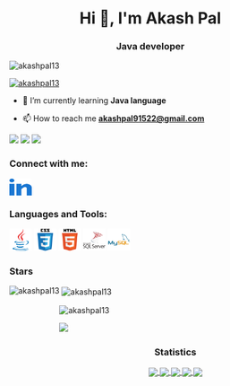 <h1 align="center">Hi 👋, I'm Akash Pal</h1>
<h3 align="center">Java developer</h3>
<p align="left"> <img src="https://komarev.com/ghpvc/?username=akashpal13&label=Profile%20views&color=0e75b6&style=flat" alt="akashpal13" /> </p>

<p align="left"> <a href="https://github.com/ryo-ma/github-profile-trophy"><img src="https://github-profile-trophy.vercel.app/?username=akashpal13&theme=default" alt="akashpal13" /></a> </p>

- 🌱 I’m currently learning **Java language**

- 📫 How to reach me **akashpal91522@gmail.com**

<div> <a href="https://www.linkedin.com/in/https://www.linkedin.com/in/akash-pal-67892a218" target="_blank"><img src="https://img.shields.io/badge/LinkedIn-0077B5?style=for-the-badge&logo=linkedin&logoColor=white" target="_blank"></a>
<a href="https://github.com/akashpal13" target="_blank"><img src="https://img.shields.io/badge/GitHub-100000?style=for-the-badge&logo=github&logoColor=white" target="_blank"></a>
<a href = "mailto:akashpal91522@gmail.com"><img src="https://img.shields.io/badge/-Gmail-%23333?style=for-the-badge&logo=gmail&logoColor=white" target="_blank"></a>
</div><h3 align="left">Connect with me:</h3>
<p align="left">
<a href="https://linkedin.com/in/https://www.linkedin.com/in/akash-pal-67892a218" target="blank"><img align="center" src="https://raw.githubusercontent.com/teamedwardforever/Readme-Generator/71f25dd8b98329b168142a6b782a107b75eab178/svg/Social/linked-in-alt.svg" alt="https://www.linkedin.com/in/akash-pal-67892a218" height="30" width="40" /></a></p>

<h3 align="left">Languages and Tools:</h3>
<p align="left">
<img src="https://raw.githubusercontent.com/teamedwardforever/Readme-Generator/71f25dd8b98329b168142a6b782a107b75eab178/svg/Skills/Languages/java-original.svg" alt="Java" width="40" height="40"/>
<img src="https://raw.githubusercontent.com/teamedwardforever/Readme-Generator/71f25dd8b98329b168142a6b782a107b75eab178/svg/Skills/Frontend/css3-original-wordmark.svg" alt="Css" width="40" height="40"/>
<img src="https://raw.githubusercontent.com/teamedwardforever/Readme-Generator/71f25dd8b98329b168142a6b782a107b75eab178/svg/Skills/Frontend/html5-original-wordmark.svg" alt="HTML" width="40" height="40"/>
<img src="https://raw.githubusercontent.com/teamedwardforever/Readme-Generator/71f25dd8b98329b168142a6b782a107b75eab178/svg/Skills/Database/microsoft-sql-server-logo.svg" alt="Microsoft Sql Server" width="40" height="40"/>
<img src="https://raw.githubusercontent.com/teamedwardforever/Readme-Generator/71f25dd8b98329b168142a6b782a107b75eab178/svg/Skills/Database/mysql-original-wordmark.svg" alt="Mysql" width="40" height="40"/>
</p>

<h3 align="left">Stars</h3>
<img align="left" height="180em" src="https://github-readme-stats.vercel.app/api/top-langs/?username=akashpal13&layout=compact&theme=" alt=akashpal13 />

<p>&nbsp;<img align="center" height="180em" src="https://github-readme-stats.vercel.app/api?username=akashpal13&show_icons=true&locale=en&theme=" alt="akashpal13" /></p>

<p><img align="center" height="180em" src="https://github-readme-streak-stats.herokuapp.com/?user=akashpal13&theme=" alt="akashpal13" /></p>

<img src="https://user-images.githubusercontent.com/73097560/115834477-dbab4500-a447-11eb-908a-139a6edaec5c.gif"><h3 align="center">Statistics</h3>
<div align="center">
<a href="https://github.com/akashpal13">
<img align="center" src="http://github-profile-summary-cards.vercel.app/api/cards/stats?username=akashpal13&theme=2077" height="180em" />
<img align="center" src="http://github-profile-summary-cards.vercel.app/api/cards/most-commit-language?username=akashpal13&theme=2077" height="180em" />
<img align="center" src="http://github-profile-summary-cards.vercel.app/api/cards/repos-per-language?username=akashpal13&theme=2077" height="180em" />
<img align="center" src="http://github-profile-summary-cards.vercel.app/api/cards/productive-time?username=akashpal13&theme=2077" height="180em" />
<img align="center" src="http://github-profile-summary-cards.vercel.app/api/cards/profile-details?username=akashpal13&theme=2077" height="180em" />
</div>

